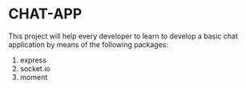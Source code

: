 # CHAT-APP

This project will help every developer to learn to develop a basic chat application by means of the following packages:

1. express
2. socket.io
3. moment
